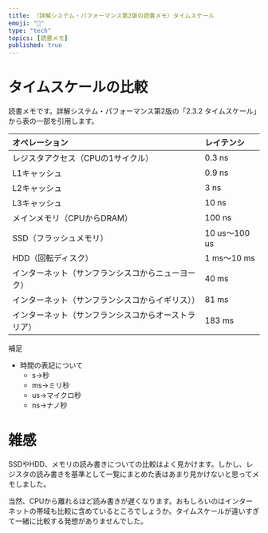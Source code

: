 ```yaml
---
title: （詳解システム・パフォーマンス第2版の読書メモ）タイムスケール
emoji: "🐡"
type: "tech"
topics: [読書メモ]
published: true
---
```

# タイムスケールの比較

読書メモです。詳解システム・パフォーマンス第2版の「2.3.2 タイムスケール」から表の一部を引用します。

| オペレーション | レイテンシ |
|:---|:---|
| レジスタアクセス（CPUの1サイクル） | 0.3 ns |
| L1キャッシュ | 0.9 ns |
| L2キャッシュ | 3 ns |
| L3キャッシュ | 10 ns |
| メインメモリ（CPUからDRAM） | 100 ns |
| SSD（フラッシュメモリ） | 10 us～100 us |
| HDD（回転ディスク） | 1 ms～10 ms |
| インターネット（サンフランシスコからニューヨーク） | 40 ms |
| インターネット（サンフランシスコからイギリス）） | 81 ms |
| インターネット（サンフランシスコからオーストラリア） | 183 ms |

補足

- 時間の表記について
  - s→秒
  - ms→ミリ秒
  - us→マイクロ秒
  - ns→ナノ秒

# 雑感

SSDやHDD、メモリの読み書きについての比較はよく見かけます。しかし、レジスタの読み書きを基準として一覧にまとめた表はあまり見かけないと思ってメモしました。

当然、CPUから離れるほど読み書きが遅くなります。おもしろいのはインターネットの帯域も比較に含めているところでしょうか。タイムスケールが違いすぎて一緒に比較する発想がありませんでした。

